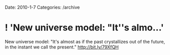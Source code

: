 Date: 2010-1-7
Categories: /archive

# ! 'New universe model: "It''s almo...'

New universe model: "It's almost as if the past crystallizes out of the future, in the instant we call the present."  <a href="http://bit.ly/79XfQH" rel="nofollow">http://bit.ly/79XfQH</a>
